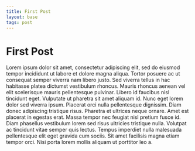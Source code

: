 ```yaml
---
title: First Post
layout: base
tags: post
---
```


# First Post

Lorem ipsum dolor sit amet, consectetur adipiscing elit, sed do eiusmod tempor incididunt ut labore et dolore magna aliqua. Tortor posuere ac ut consequat semper viverra nam libero justo. Sed viverra tellus in hac habitasse platea dictumst vestibulum rhoncus. Mauris rhoncus aenean vel elit scelerisque mauris pellentesque pulvinar. Libero id faucibus nisl tincidunt eget. Vulputate ut pharetra sit amet aliquam id. Nunc eget lorem dolor sed viverra ipsum. Placerat orci nulla pellentesque dignissim. Diam donec adipiscing tristique risus. Pharetra et ultrices neque ornare. Amet est placerat in egestas erat. Massa tempor nec feugiat nisl pretium fusce id. Diam phasellus vestibulum lorem sed risus ultricies tristique nulla. Volutpat ac tincidunt vitae semper quis lectus. Tempus imperdiet nulla malesuada pellentesque elit eget gravida cum sociis. Sit amet facilisis magna etiam tempor orci. Nisi porta lorem mollis aliquam ut porttitor leo a.
